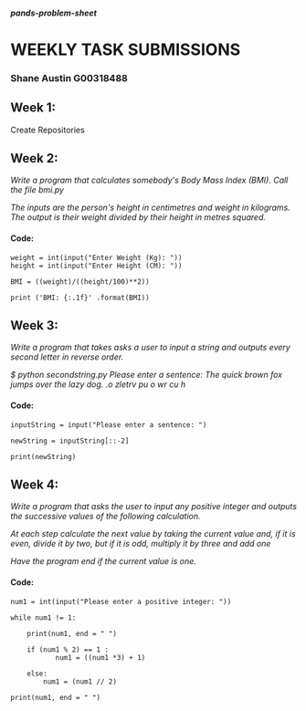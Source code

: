 ##### pands-problem-sheet
# WEEKLY TASK SUBMISSIONS
### Shane Austin G00318488

## Week 1:

Create Repositories

## Week 2:

*Write a program that calculates somebody's Body Mass Index (BMI). Call the file bmi.py*

*The inputs are the person's height in centimetres and weight in kilograms.*
*The output  is their weight divided by their height in metres squared.*

#### Code:
``` 
weight = int(input("Enter Weight (Kg): "))      
height = int(input("Enter Height (CM): "))      

BMI = ((weight)/((height/100)**2))              

print ('BMI: {:.1f}' .format(BMI))
``` 

## Week 3:

*Write a program that takes asks a user to input a string and outputs every second letter in reverse order.*

*$ python secondstring.py*
*Please enter a sentence: The quick brown fox jumps over the lazy dog.*
*.o zletrv pu o wr cu h*

#### Code:
``` 
inputString = input("Please enter a sentence: ")

newString = inputString[::-2]

print(newString)
```

## Week 4:

*Write a program that asks the user to input any positive integer and outputs the successive values of the following calculation.*

*At each step calculate the next value by taking the current value and, if it is even, divide it by two, but if it is odd, multiply it by three and add one*

*Have the program end if the current value is one.*

#### Code:
``` 
num1 = int(input("Please enter a positive integer: "))

while num1 != 1:

    print(num1, end = " ")

    if (num1 % 2) == 1 :
           num1 = ((num1 *3) + 1)

    else:
        num1 = (num1 // 2)

print(num1, end = " ")
```        